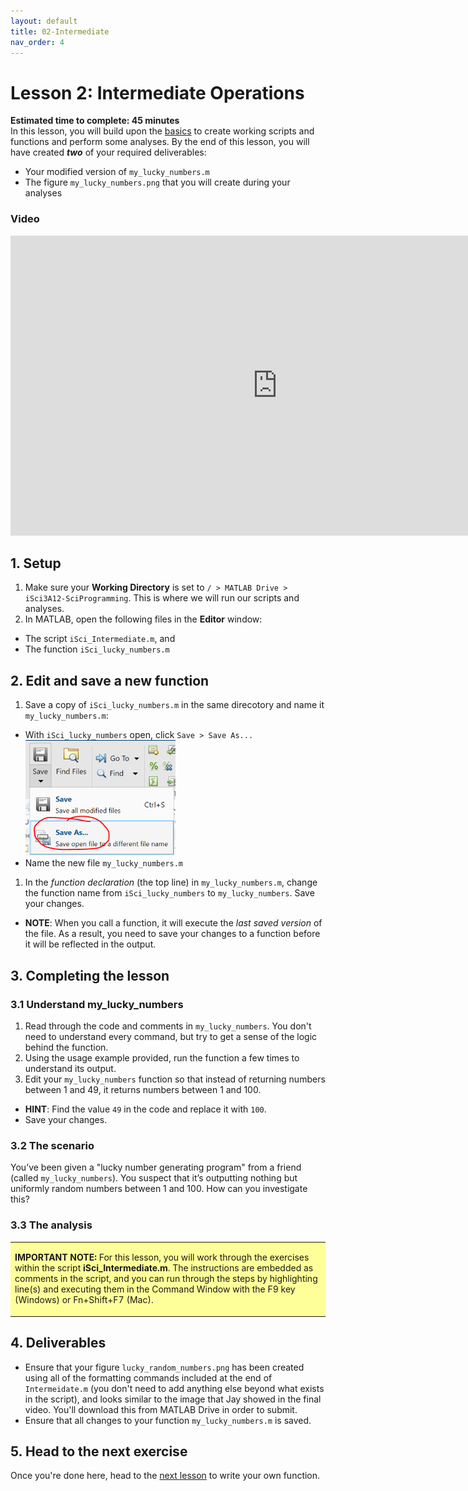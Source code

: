 ```yaml
---
layout: default
title: 02-Intermediate
nav_order: 4
---
```


# Lesson 2: Intermediate Operations

**Estimated time to complete: 45 minutes**  
In this lesson, you will build upon the [basics](lesson1) to create working scripts and functions and perform some analyses. By the end of this lesson, you will have created ***two*** of your required deliverables: 
- Your modified version of ```my_lucky_numbers.m```
- The figure ```my_lucky_numbers.png``` that you will create during your analyses

### Video
<iframe width="853" height="480" src="https://web.microsoftstream.com/embed/video/083bc1cb-6d74-4c57-8209-9314408b2de6?autoplay=false&amp;showinfo=true" allowfullscreen style="border:none;"></iframe>

## 1. Setup
1. Make sure your **Working Directory** is set to ```/ > MATLAB Drive > iSci3A12-SciProgramming```. This is where we will run our scripts and analyses. 
1. In MATLAB, open the following files in the **Editor** window: 
  - The script ```iSci_Intermediate.m```, and 
  - The function ```iSci_lucky_numbers.m```

## 2. Edit and save a new function
1. Save a copy of ```iSci_lucky_numbers.m``` in the same direcotory and name it ```my_lucky_numbers.m```:
  - With ```iSci_lucky_numbers``` open, click ```Save > Save As...```  
![Save As Dialog Box](assets/img/saveas.png)
  - Name the new file ```my_lucky_numbers.m```
1. In the *function declaration* (the top line) in ```my_lucky_numbers.m```, change the function name from ```iSci_lucky_numbers``` to ```my_lucky_numbers```. Save your changes. 
  - **NOTE**: When you call a function, it will execute the *last saved version* of the file. As a result, you need to save your changes to a function before it will be reflected in the output.

## 3. Completing the lesson 

### 3.1 Understand my_lucky_numbers
1. Read through the code and comments in ```my_lucky_numbers```. You don't need to understand every command, but try to get a sense of the logic behind the function. 
1. Using the usage example provided, run the function a few times to understand its output.
1. Edit your ```my_lucky_numbers``` function so that instead of returning numbers between 1 and 49, it returns numbers between 1 and 100. 
  - **HINT**: Find the value ```49``` in the code and replace it with ```100```.
  - Save your changes. 
  
### 3.2 The scenario
You’ve been given a "lucky number generating program" from a friend (called ```my_lucky_numbers```). You suspect that it’s outputting nothing but uniformly random numbers between 1 and 100. How can you investigate this?

### 3.3 The analysis
<table style="background-color: #ffff99;">
<tbody>
<tr>
<td>
<p><b>IMPORTANT NOTE:</b> For this lesson, you will work through the exercises within the script <b>iSci_Intermediate.m</b>. The instructions are embedded as comments in the script, and you can run through the steps by highlighting line(s) and executing them in the Command Window with the F9 key (Windows) or Fn+Shift+F7 (Mac).</p>
</td>
</tr>
</tbody>
</table>

## 4. Deliverables
- Ensure that your figure ```lucky_random_numbers.png``` has been created using all of the formatting commands included at the end of ```Intermeidate.m``` (you don't need to add anything else beyond what exists in the script), and looks similar to the image that Jay showed in the final video.  You'll download this from MATLAB Drive in order to submit. 
- Ensure that all changes to your function ```my_lucky_numbers.m``` is saved.

## 5. Head to the next exercise
Once you're done here, head to the [next lesson](lesson3) to write your own function. 
